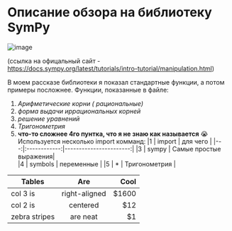 # Описание обзора на библиотеку SymPy
![image](https://github.com/user-attachments/assets/c1ae9082-4b44-4798-9f43-8d8793d05e12)

(ссылка на офицальный сайт - https://docs.sympy.org/latest/tutorials/intro-tutorial/manipulation.html)

 В моем рассказе библиотеки я показал стандартные функции, а потом примеры посложнее. Функции, показанные в файле:
1. *Арифметические корни ( рациональные)*
2. *форма выдачи иррациональных корней*
3. *решение уравнений*
4. *Тригонометрия*
5. **что-то сложнее 4го пунтка, что я не знаю как называется**  😭
 Используется несколько import комманд:
|1   |   import      |  для чего              |
|---:|:------------:|-----------------------:|
|3   | sympy         | Самые простые выражения|     
|4   | symbols       | переменные             | 
|5   | *             | Тригонометрия          | 





| Tables        | Are           | Cool  |
| ------------- |:-------------:| -----:|
| col 3 is      | right-aligned | $1600 |
| col 2 is      | centered      |   $12 |
| zebra stripes | are neat      |    $1 |
